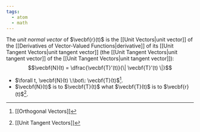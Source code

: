 ```yaml
---
tags:
  - atom
  - math
---
```

The *unit normal vector* of $\vecbf{r}(t)$ is the [[Unit Vectors|unit vector]] of the [[Derivatives of Vector-Valued Functions|derivative]] of its [[Unit Tangent Vectors|unit tangent vector]] (the [[Unit Tangent Vectors|unit tangent vector]] of the [[Unit Tangent Vectors|unit tangent vector]]):
$$\vecbf{N}(t) = \dfrac{\vecbf{T}'(t)}{\| \vecbf{T}'(t) \|}$$
- $\forall t, \vecbf{N}(t) \:\bot\: \vecbf{T}(t)$[^1].
- $\vecbf{N}(t)$ is to $\vecbf{T}(t)$ what $\vecbf{T}(t)$ is to $\vecbf{r}(t)$[^2].

[^1]: [[Orthogonal Vectors]]
[^2]: [[Unit Tangent Vectors]]